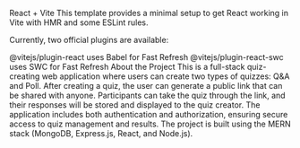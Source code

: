 React + Vite
This template provides a minimal setup to get React working in Vite with HMR and some ESLint rules.

Currently, two official plugins are available:

@vitejs/plugin-react uses Babel for Fast Refresh
@vitejs/plugin-react-swc uses SWC for Fast Refresh
About the Project
This is a full-stack quiz-creating web application where users can create two types of quizzes: Q&A and Poll. After creating a quiz, the user can generate a public link that can be shared with anyone. Participants can take the quiz through the link, and their responses will be stored and displayed to the quiz creator. The application includes both authentication and authorization, ensuring secure access to quiz management and results. The project is built using the MERN stack (MongoDB, Express.js, React, and Node.js).

